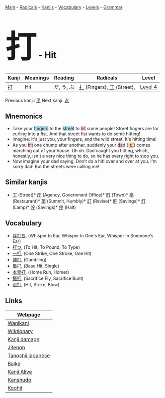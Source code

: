 <style> bigfont {font-size: 100px}</style>
[Main](../README.md) -
[Radicals](../radicals.md) -
[Kanjis](../kanjis.md) -
[Vocabulary](../vocabulary.md) -
[Levels](../levels.md) -
[Grammar](../grammar.md)
# <bigfont> 打</bigfont> - Hit 

| Kanji | Meanings | Reading | Radicals | Level |
| --- | --- | --- | --- | --- |
| 打 | Hit | だ, う, ぶ | [扌](../radicals/扌.md) (Fingers), [丁](../radicals/丁.md) (Street),  | [Level 4](../levels/wk_level4.md) |

Previous kanji: [平](平.md) Next kanji: [氷](氷.md) 

## Mnemonics
 * Take your <span style="background-color:#ADD8E6"> fingers</span> to the <span style="background-color:#ADD8E6"> street</span> to <span style="background-color:#ffcccb"> hit</span> some people! Street fingers are for curling into a fist. And that street fist wants to do some hitting!
* Imagine: it's just you, your fingers, and the wild street. It's hitting time!
* As you <span style="background-color:#ffcccb"> hit</span> one chump after another, suddenly your <span style="background-color:#ffcccb"> da</span>d (<span style="background-color:#fed8b1"> [だ](https://jisho.org/search/だ)</span>) comes marching out of your house. Uh oh. Dad caught you hitting, which, honestly, isn't a very nice thing to do, so he has every right to stop you.
* Now imagine your dad saying, Don't do a hit! over and over at you. I'm sorry dad! But the streets were calling me!


## Similar kanjis
 * [丁](丁.md) (Street)* [庁](庁.md) (Agency, Government Office)* [町](町.md) (Town)* [亭](亭.md) (Restaurant)* [頂](頂.md) (Summit, Humbly)* [訂](訂.md) (Revise)* [貯](貯.md) (Savings)* [灯](灯.md) (Lamp)* [貯](貯.md) (Savings)* [停](停.md) (Halt)


## Vocabulary
 * [耳打ち](../vocabulary/打.md), (Whisper In Ear, Whisper In One's Ear, Whisper In Someone's Ear)
* [打つ](../vocabulary/打.md), (To Hit, To Pound, To Type)
* [一打](../vocabulary/打.md), (One Strike, One Stroke, One Hit)
* [博打](../vocabulary/打.md), (Gambling)
* [塁打](../vocabulary/打.md), (Base Hit, Single)
* [本塁打](../vocabulary/打.md), (Home Run, Homer)
* [犠打](../vocabulary/打.md), (Sacrifice Fly, Sacrifice Bunt)
* [殴打](../vocabulary/打.md), (Hit, Strike, Blow)



## Links 

| Webpage |
| --- |
| [Wanikani          ](https://www.wanikani.com/kanji/打) |
| [Wiktionary        ](https://en.wiktionary.org/wiki/打) |
| [Kanji damage      ](http://www.kanjidamage.com/kanji/search?utf8=✓&q=打) |
| [Jitenon           ](https://jitenon.com/kanji/打) |
| [Tanoshii japanese ](https://www.tanoshiijapanese.com/dictionary/kanji.cfm?k=打) |
| [Baike             ](https://baike.baidu.com/item/打) |
| [Kanji Alive       ](https://app.kanjialive.com/打) |
| [Kanshudo          ](https://www.kanshudo.com/searchmn?q=打) |
| [Koohii            ](https://kanji.koohii.com/study/kanji/打) |
